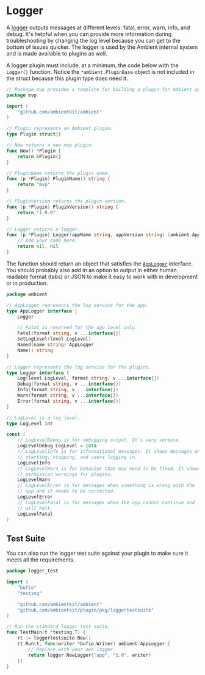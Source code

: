 # Logger

A [logger](https://github.com/ambientkit/plugin/blob/main/logger/logruslogger/logruslogger.go) outputs messages at different levels: fatal, error, warn, info, and debug. It's helpful when you can provide more information during troubleshooting by changing the log level because you can get to the bottom of issues quicker. The logger is used by the Ambient internal system and is made available to plugins as well.

A logger plugin must include, at a minimum, the code below with the `Logger()` function. Notice the `*ambient.PluginBase` object is not included in the struct because this plugin type does need it.

```go
// Package mvp provides a template for building a plugin for Ambient apps.
package mvp

import (
	"github.com/ambientkit/ambient"
)

// Plugin represents an Ambient plugin.
type Plugin struct{}

// New returns a new mvp plugin.
func New() *Plugin {
	return &Plugin{}
}

// PluginName returns the plugin name.
func (p *Plugin) PluginName() string {
	return "mvp"
}

// PluginVersion returns the plugin version.
func (p *Plugin) PluginVersion() string {
	return "1.0.0"
}

// Logger returns a logger.
func (p *Plugin) Logger(appName string, appVersion string) (ambient.AppLogger, error) {
	// Add your code here.
	return nil, nil
}
```

The function should return an object that satisfies the [`AppLogger`](https://github.com/ambientkit/ambient/blob/main/ambient_logger.go) interface. You should probably also add in an option to output in either human readable format (tabs) or JSON to make it easy to work with in development or in production.

```go title="ambient_logger.go"
package ambient

// AppLogger represents the log service for the app.
type AppLogger interface {
	Logger

	// Fatal is reserved for the app level only.
	Fatal(format string, v ...interface{})
	SetLogLevel(level LogLevel)
	Named(name string) AppLogger
	Name() string
}

// Logger represents the log service for the plugins.
type Logger interface {
	Log(level LogLevel, format string, v ...interface{})
	Debug(format string, v ...interface{})
	Info(format string, v ...interface{})
	Warn(format string, v ...interface{})
	Error(format string, v ...interface{})
}

// LogLevel is a log level.
type LogLevel int

const (
	// LogLevelDebug is for debugging output. It's very verbose.
	LogLevelDebug LogLevel = iota
	// LogLevelInfo is for informational messages. It shows messages on services
	// starting, stopping, and users logging in.
	LogLevelInfo
	// LogLevelWarn is for behavior that may need to be fixed. It shows
	// permission warnings for plugins.
	LogLevelWarn
	// LogLevelError is for messages when something is wrong with the
	// app and it needs to be corrected.
	LogLevelError
	// LogLevelFatal is for messages when the app cannot continue and
	// will halt.
	LogLevelFatal
)
```

## Test Suite

You can also run the logger test suite against your plugin to make sure it meets all the requirements.

```go title="logger_test.go"
package logger_test

import (
	"bufio"
	"testing"

	"github.com/ambientkit/ambient"
	"github.com/ambientkit/plugin/pkg/loggertestsuite"
)

// Run the standard logger test suite.
func TestMain(t *testing.T) {
	rt := loggertestsuite.New()
	rt.Run(t, func(writer *bufio.Writer) ambient.AppLogger {
		// Replace with your own logger.
		return logger.NewLogger("app", "1.0", writer)
	})
}
```
